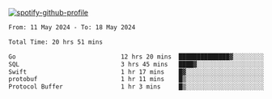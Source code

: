[![spotify-github-profile](https://spotify-github-profile.vercel.app/api/view?uid=313pysyt3uxkjdidtiuvzf7nrnnu&cover_image=true&theme=natemoo-re&show_offline=false&background_color=121212&interchange=false&bar_color=53b14f&bar_color_cover=false)](https://spotify-github-profile.vercel.app/api/view?uid=313pysyt3uxkjdidtiuvzf7nrnnu&redirect=true)

<!--START_SECTION:waka-->

```txt
From: 11 May 2024 - To: 18 May 2024

Total Time: 20 hrs 51 mins

Go                             12 hrs 20 mins  ██████████████▓░░░░░░░░░░   59.14 %
SQL                            3 hrs 45 mins   ████▓░░░░░░░░░░░░░░░░░░░░   18.01 %
Swift                          1 hr 17 mins    █▓░░░░░░░░░░░░░░░░░░░░░░░   06.16 %
protobuf                       1 hr 11 mins    █▒░░░░░░░░░░░░░░░░░░░░░░░   05.70 %
Protocol Buffer                1 hr 3 mins     █▒░░░░░░░░░░░░░░░░░░░░░░░   05.09 %
```

<!--END_SECTION:waka-->